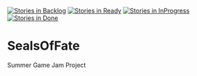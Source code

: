 [![Stories in Backlog](https://badge.waffle.io/TsebMagi/SealsOfFate.png?label=backlog&title=Backlog)](http://waffle.io/TsebMagi/SealsOfFate)
[![Stories in Ready](https://badge.waffle.io/TsebMagi/SealsOfFate.png?label=ready&title=Ready)](http://waffle.io/TsebMagi/SealsOfFate)
[![Stories in InProgress](https://badge.waffle.io/TsebMagi/SealsOfFate.png?label=inprogress&title=InProgress)](http://waffle.io/TsebMagi/SealsOfFate)
[![Stories in Done](https://badge.waffle.io/TsebMagi/SealsOfFate.png?label=done&title=Done)](http://waffle.io/TsebMagi/SealsOfFate)
# SealsOfFate
Summer Game Jam Project
